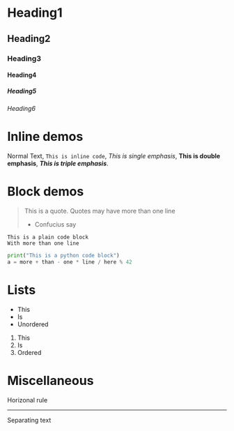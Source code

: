 # Heading1

## Heading2

### Heading3

#### Heading4

##### Heading5

###### Heading6



# Inline demos
Normal Text, `This is inline code`, *This is single emphasis*,
**This is double emphasis**, ***This is triple emphasis***.

# Block demos
> This is a quote.
> Quotes may have more than one line
>    - Confucius say

```
This is a plain code block
With more than one line
```

```python
print("This is a python code block")
a = more + than - one * line / here % 42
```

# Lists

* This
* Is 
* Unordered

1. This
2. Is
1. Ordered


# Miscellaneous

Horizonal rule

---

Separating text

